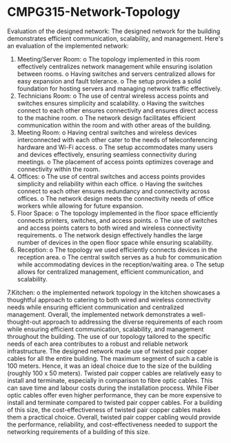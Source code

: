 # CMPG315-Network-Topology
Evaluation of the designed network:
The designed network for the building demonstrates efficient communication, scalability, and management. Here's an evaluation of the implemented network:
1.	Meeting/Server Room:
o	The topology implemented in this room effectively centralizes network management while ensuring isolation between rooms.
o	Having switches and servers centralized allows for easy expansion and fault tolerance.
o	The setup provides a solid foundation for hosting servers and managing network traffic effectively.
2.	Technicians Room:
o	The use of central wireless access points and switches ensures simplicity and scalability.
o	Having the switches connect to each other ensures connectivity and ensures direct access to the machine room.
o	The network design facilitates efficient communication within the room and with other areas of the building.
3.	Meeting Room:
o	Having central switches and wireless devices interconnected with each other cater to the needs of teleconferencing hardware and Wi-Fi access.
o	The setup accommodates many users and devices effectively, ensuring seamless connectivity during meetings.
o	The placement of access points optimizes coverage and connectivity within the room.
4.	Offices:
o	The use of central switches and access points provides simplicity and reliability within each office.
o	Having the switches connect to each other ensures redundancy and connectivity across offices.
o	The network design meets the connectivity needs of office workers while allowing for future expansion.
5.	Floor Space:
o	The topology implemented in the floor space efficiently connects printers, switches, and access points.
o	The use of switches and access points caters to both wired and wireless connectivity requirements.
o	The network design effectively handles the large number of devices in the open floor space while ensuring scalability.
6.	Reception:
o	The topology we used efficiently connects devices in the reception area.
o	The central switch serves as a hub for communication while accommodating devices in the reception/waiting area.
o	The setup allows for centralized management, efficient communication, and scalability.

7.Kitchen:
o   the implemented network topology in the kitchen showcases a thoughtful approach to catering to both wired and wireless connectivity needs while ensuring efficient communication and centralized management.
Overall, the implemented network demonstrates a well-thought-out approach to addressing the diverse requirements of each room while ensuring efficient communication, scalability, and management throughout the building. The use of our topology tailored to the specific needs of each area contributes to a robust and reliable network infrastructure.
The designed network made use of twisted pair copper cables for all the entire building. The maximum segment of such a cable is 100 meters. Hence, it was an ideal choice due to the size of the building (roughly 100 x 50 meters).
Twisted pair copper cables are relatively easy to install and terminate, especially in comparison to fibre optic cables. This can save time and labour costs during the installation process. While Fiber optic cables offer even higher performance, they can be more expensive to install and terminate compared to twisted pair copper cables. For a building of this size, the cost-effectiveness of twisted pair copper cables makes them a practical choice.
Overall, twisted pair copper cabling would provide the performance, reliability, and cost-effectiveness needed to support the networking requirements of a building of this size.
